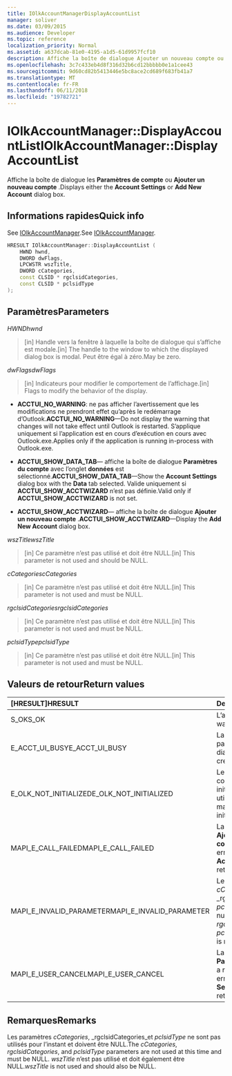 ```yaml
---
title: IOlkAccountManagerDisplayAccountList
manager: soliver
ms.date: 03/09/2015
ms.audience: Developer
ms.topic: reference
localization_priority: Normal
ms.assetid: a637dcab-81e0-4195-a1d5-61d9957fcf10
description: Affiche la boîte de dialogue Ajouter un nouveau compte ou paramètres de compte.
ms.openlocfilehash: 3c7c433eb4d8f316d32b6cd12bbbbb0e1a1cee43
ms.sourcegitcommit: 9d60cd82b5413446e5bc8ace2cd689f683fb41a7
ms.translationtype: MT
ms.contentlocale: fr-FR
ms.lasthandoff: 06/11/2018
ms.locfileid: "19782721"
---
```

# <a name="iolkaccountmanagerdisplayaccountlist"></a><span data-ttu-id="373de-103">IOlkAccountManager::DisplayAccountList</span><span class="sxs-lookup"><span data-stu-id="373de-103">IOlkAccountManager::DisplayAccountList</span></span>

<span data-ttu-id="373de-104">Affiche la boîte de dialogue les **Paramètres de compte** ou **Ajouter un nouveau compte** .</span><span class="sxs-lookup"><span data-stu-id="373de-104">Displays either the **Account Settings** or **Add New Account** dialog box.</span></span> 
  
## <a name="quick-info"></a><span data-ttu-id="373de-105">Informations rapides</span><span class="sxs-lookup"><span data-stu-id="373de-105">Quick info</span></span>

<span data-ttu-id="373de-106">See [IOlkAccountManager](iolkaccountmanager.md).</span><span class="sxs-lookup"><span data-stu-id="373de-106">See [IOlkAccountManager](iolkaccountmanager.md).</span></span>
  
```cpp
HRESULT IOlkAccountManager::DisplayAccountList ( 
    HWND hwnd,
    DWORD dwFlags,
    LPCWSTR wszTitle,
    DWORD cCategories,
    const CLSID * rgclsidCategories,
    const CLSID * pclsidType
);

```

## <a name="parameters"></a><span data-ttu-id="373de-107">Paramètres</span><span class="sxs-lookup"><span data-stu-id="373de-107">Parameters</span></span>

<span data-ttu-id="373de-108">_HWND_</span><span class="sxs-lookup"><span data-stu-id="373de-108">_hwnd_</span></span>
  
> <span data-ttu-id="373de-109">[in] Handle vers la fenêtre à laquelle la boîte de dialogue qui s’affiche est modale.</span><span class="sxs-lookup"><span data-stu-id="373de-109">[in] The handle to the window to which the displayed dialog box is modal.</span></span> <span data-ttu-id="373de-110">Peut être égal à zéro.</span><span class="sxs-lookup"><span data-stu-id="373de-110">May be zero.</span></span>
    
<span data-ttu-id="373de-111">_dwFlags_</span><span class="sxs-lookup"><span data-stu-id="373de-111">_dwFlags_</span></span>
  
> <span data-ttu-id="373de-112">[in] Indicateurs pour modifier le comportement de l’affichage.</span><span class="sxs-lookup"><span data-stu-id="373de-112">[in] Flags to modify the behavior of the display.</span></span> 
    
   - <span data-ttu-id="373de-113">**ACCTUI_NO_WARNING**: ne pas afficher l’avertissement que les modifications ne prendront effet qu’après le redémarrage d’Outlook.</span><span class="sxs-lookup"><span data-stu-id="373de-113">**ACCTUI_NO_WARNING**—Do not display the warning that changes will not take effect until Outlook is restarted.</span></span> <span data-ttu-id="373de-114">S’applique uniquement si l’application est en cours d’exécution en cours avec Outlook.exe.</span><span class="sxs-lookup"><span data-stu-id="373de-114">Applies only if the application is running in-process with Outlook.exe.</span></span>
    
   - <span data-ttu-id="373de-115">**ACCTUI_SHOW_DATA_TAB**— affiche la boîte de dialogue **Paramètres du compte** avec l’onglet **données** est sélectionné.</span><span class="sxs-lookup"><span data-stu-id="373de-115">**ACCTUI_SHOW_DATA_TAB**—Show the **Account Settings** dialog box with the **Data** tab selected.</span></span> <span data-ttu-id="373de-116">Valide uniquement si **ACCTUI_SHOW_ACCTWIZARD** n’est pas définie.</span><span class="sxs-lookup"><span data-stu-id="373de-116">Valid only if **ACCTUI_SHOW_ACCTWIZARD** is not set.</span></span> 
    
   - <span data-ttu-id="373de-117">**ACCTUI_SHOW_ACCTWIZARD**— affiche la boîte de dialogue **Ajouter un nouveau compte** .</span><span class="sxs-lookup"><span data-stu-id="373de-117">**ACCTUI_SHOW_ACCTWIZARD**—Display the **Add New Account** dialog box.</span></span> 
    
<span data-ttu-id="373de-118">_wszTitle_</span><span class="sxs-lookup"><span data-stu-id="373de-118">_wszTitle_</span></span>
  
> <span data-ttu-id="373de-119">[in] Ce paramètre n’est pas utilisé et doit être NULL.</span><span class="sxs-lookup"><span data-stu-id="373de-119">[in] This parameter is not used and should be NULL.</span></span>
    
<span data-ttu-id="373de-120">_cCategories_</span><span class="sxs-lookup"><span data-stu-id="373de-120">_cCategories_</span></span>
  
> <span data-ttu-id="373de-121">[in] Ce paramètre n’est pas utilisé et doit être NULL.</span><span class="sxs-lookup"><span data-stu-id="373de-121">[in] This parameter is not used and must be NULL.</span></span> 
    
<span data-ttu-id="373de-122">_rgclsidCategories_</span><span class="sxs-lookup"><span data-stu-id="373de-122">_rgclsidCategories_</span></span>
  
> <span data-ttu-id="373de-123">[in] Ce paramètre n’est pas utilisé et doit être NULL.</span><span class="sxs-lookup"><span data-stu-id="373de-123">[in] This parameter is not used and must be NULL.</span></span>
    
<span data-ttu-id="373de-124">_pclsidType_</span><span class="sxs-lookup"><span data-stu-id="373de-124">_pclsidType_</span></span>
  
> <span data-ttu-id="373de-125">[in] Ce paramètre n’est pas utilisé et doit être NULL.</span><span class="sxs-lookup"><span data-stu-id="373de-125">[in] This parameter is not used and must be NULL.</span></span>
    
## <a name="return-values"></a><span data-ttu-id="373de-126">Valeurs de retour</span><span class="sxs-lookup"><span data-stu-id="373de-126">Return values</span></span>

|<span data-ttu-id="373de-127">**[HRESULT]**</span><span class="sxs-lookup"><span data-stu-id="373de-127">**HRESULT**</span></span>|<span data-ttu-id="373de-128">**Description**</span><span class="sxs-lookup"><span data-stu-id="373de-128">**Description**</span></span>|
|:-----|:-----|
|<span data-ttu-id="373de-129">S_OK</span><span class="sxs-lookup"><span data-stu-id="373de-129">S_OK</span></span>  <br/> |<span data-ttu-id="373de-130">L’appel a réussi.</span><span class="sxs-lookup"><span data-stu-id="373de-130">The call was successful.</span></span>  <br/> |
|<span data-ttu-id="373de-131">E_ACCT_UI_BUSY</span><span class="sxs-lookup"><span data-stu-id="373de-131">E_ACCT_UI_BUSY</span></span>  <br/> |<span data-ttu-id="373de-132">La boîte de dialogue n’a pas pu être créée.</span><span class="sxs-lookup"><span data-stu-id="373de-132">The dialog box could not be created.</span></span>  <br/> |
|<span data-ttu-id="373de-133">E_OLK_NOT_INITIALIZED</span><span class="sxs-lookup"><span data-stu-id="373de-133">E_OLK_NOT_INITIALIZED</span></span>  <br/> |<span data-ttu-id="373de-134">Le Gestionnaire de comptes n'a pas été initialisé pour une utilisation.</span><span class="sxs-lookup"><span data-stu-id="373de-134">The account manager has not been initialized for use.</span></span>  <br/> |
|<span data-ttu-id="373de-135">MAPI_E_CALL_FAILED</span><span class="sxs-lookup"><span data-stu-id="373de-135">MAPI_E_CALL_FAILED</span></span>  <br/> |<span data-ttu-id="373de-136">La boîte de dialogue **Ajouter un nouveau compte** a renvoyé une erreur.</span><span class="sxs-lookup"><span data-stu-id="373de-136">The **Add New Account** dialog box returned an error.</span></span>  <br/> |
|<span data-ttu-id="373de-137">MAPI_E_INVALID_PARAMETER</span><span class="sxs-lookup"><span data-stu-id="373de-137">MAPI_E_INVALID_PARAMETER</span></span>  <br/> |<span data-ttu-id="373de-138">Le paramètre _cCategories_, _rgclsidCategories_ou _pclsidType_ est non nulle.</span><span class="sxs-lookup"><span data-stu-id="373de-138">The  _cCategories_,  _rgclsidCategories_, or  _pclsidType_ parameter is non-NULL.</span></span>  <br/> |
|<span data-ttu-id="373de-139">MAPI_E_USER_CANCEL</span><span class="sxs-lookup"><span data-stu-id="373de-139">MAPI_E_USER_CANCEL</span></span>  <br/> |<span data-ttu-id="373de-140">La boîte de dialogue **Paramètres du compte** a renvoyé une erreur.</span><span class="sxs-lookup"><span data-stu-id="373de-140">The **Account Settings** dialog box returned an error.</span></span>  <br/> |
   
## <a name="remarks"></a><span data-ttu-id="373de-141">Remarques</span><span class="sxs-lookup"><span data-stu-id="373de-141">Remarks</span></span>

<span data-ttu-id="373de-142">Les paramètres _cCategories_, _rgclsidCategories_et _pclsidType_ ne sont pas utilisés pour l’instant et doivent être NULL.</span><span class="sxs-lookup"><span data-stu-id="373de-142">The  _cCategories_,  _rgclsidCategories_, and  _pclsidType_ parameters are not used at this time and must be NULL.</span></span>  <span data-ttu-id="373de-143">_wszTitle_ n’est pas utilisé et doit également être NULL.</span><span class="sxs-lookup"><span data-stu-id="373de-143">_wszTitle_ is not used and should also be NULL.</span></span> 
  

